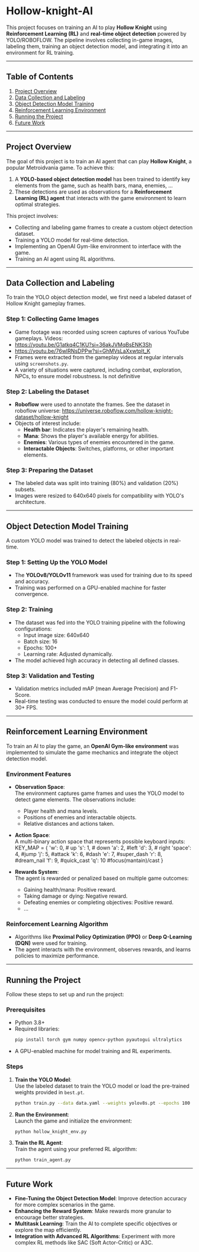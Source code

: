 # Hollow-knight-AI

This project focuses on training an AI to play **Hollow Knight** using **Reinforcement Learning (RL)** and **real-time object detection** powered by YOLO/ROBOFLOW. The pipeline involves collecting in-game images, labeling them, training an object detection model, and integrating it into an environment for RL training.

---

## Table of Contents

1. [Project Overview](#project-overview)  
2. [Data Collection and Labeling](#data-collection-and-labeling)  
3. [Object Detection Model Training](#object-detection-model-training)  
4. [Reinforcement Learning Environment](#reinforcement-learning-environment)  
5. [Running the Project](#running-the-project)  
6. [Future Work](#future-work)  

---

## Project Overview

The goal of this project is to train an AI agent that can play **Hollow Knight**, a popular Metroidvania game. To achieve this:
1. A **YOLO-based object detection model** has been trained to identify key elements from the game, such as health bars, mana, enemies, ...
2. These detections are used as observations for a **Reinforcement Learning (RL) agent** that interacts with the game environment to learn optimal strategies.

This project involves:
- Collecting and labeling game frames to create a custom object detection dataset.
- Training a YOLO model for real-time detection.
- Implementing an OpenAI Gym-like environment to interface with the game.
- Training an AI agent using RL algorithms.

---

## Data Collection and Labeling

To train the YOLO object detection model, we first need a labeled dataset of Hollow Knight gameplay frames.

### Step 1: Collecting Game Images
- Game footage was recorded using screen captures of various YouTube gameplays. Videos:
- https://youtu.be/G1atkq4C1KU?si=36akJVMqBsENK3Sh
- https://youtu.be/76wIRNsDPPw?si=GhMVsLaXxwtplt_K
- Frames were extracted from the gameplay videos at regular intervals using `screenshots.py`.  
- A variety of situations were captured, including combat, exploration, NPCs, to ensure model robustness. Is not definitive

### Step 2: Labeling the Dataset
- **Roboflow** were used to annotate the frames. See the dataset in roboflow universe: [https://universe.roboflow.com/hollow-knight-dataset/hollow-knight ](https://universe.roboflow.com/hollow-knight-dataset/hollow-knight/dataset/3)
- Objects of interest include:
  - **Health bar**: Indicates the player's remaining health.
  - **Mana**: Shows the player's available energy for abilities.
  - **Enemies**: Various types of enemies encountered in the game.
  - **Interactable Objects**: Switches, platforms, or other important elements.  

### Step 3: Preparing the Dataset
- The labeled data was split into training (80%) and validation (20%) subsets.  
- Images were resized to 640x640 pixels for compatibility with YOLO's architecture.

---

## Object Detection Model Training

A custom YOLO model was trained to detect the labeled objects in real-time.  

### Step 1: Setting Up the YOLO Model
- The **YOLOv8/YOLOv11** framework was used for training due to its speed and accuracy.  
- Training was performed on a GPU-enabled machine for faster convergence.  

### Step 2: Training
- The dataset was fed into the YOLO training pipeline with the following configurations:
  - Input image size: 640x640
  - Batch size: 16
  - Epochs: 100+
  - Learning rate: Adjusted dynamically.  
- The model achieved high accuracy in detecting all defined classes.

### Step 3: Validation and Testing
- Validation metrics included mAP (mean Average Precision) and F1-Score.  
- Real-time testing was conducted to ensure the model could perform at 30+ FPS.

---

## Reinforcement Learning Environment

To train an AI to play the game, an **OpenAI Gym-like environment** was implemented to simulate the game mechanics and integrate the object detection model.

### Environment Features
- **Observation Space**:  
  The environment captures game frames and uses the YOLO model to detect game elements. The observations include:
  - Player health and mana levels.
  - Positions of enemies and interactable objects.
  - Relative distances and actions taken.
  
- **Action Space**:  
  A multi-binary action space that represents possible keyboard inputs:
  KEY_MAP = {
    'w': 0, # up
    's': 1, # down
    'a': 2, #left
    'd': 3, # right
    'space': 4, #jump
    'j': 5, #attack
    'k': 6, #dash
    'e': 7, #super_dash
    'r': 8, #dream_nail
    'f': 9, #quick_cast
    'q': 10 #focus(mantain)/cast
}

- **Rewards System**:  
  The agent is rewarded or penalized based on multiple game outcomes:
  - Gaining health/mana: Positive reward.
  - Taking damage or dying: Negative reward.
  - Defeating enemies or completing objectives: Positive reward.
  - ...

### Reinforcement Learning Algorithm
- Algorithms like **Proximal Policy Optimization (PPO)** or **Deep Q-Learning (DQN)** were used for training.  
- The agent interacts with the environment, observes rewards, and learns policies to maximize performance.

---

## Running the Project

Follow these steps to set up and run the project:

### Prerequisites
- Python 3.8+
- Required libraries:  
  ```bash
  pip install torch gym numpy opencv-python pyautogui ultralytics
  ```
- A GPU-enabled machine for model training and RL experiments.

### Steps
1. **Train the YOLO Model**:  
   Use the labeled dataset to train the YOLO model or load the pre-trained weights provided in `best.pt`.  
   ```bash
   python train.py --data data.yaml --weights yolov8s.pt --epochs 100
   ```
2. **Run the Environment**:  
   Launch the game and initialize the environment:
   ```bash
   python hollow_knight_env.py
   ```
3. **Train the RL Agent**:  
   Train the agent using your preferred RL algorithm:
   ```bash
   python train_agent.py
   ```

---

## Future Work

- **Fine-Tuning the Object Detection Model**: Improve detection accuracy for more complex scenarios in the game.  
- **Enhancing the Reward System**: Make rewards more granular to encourage better strategies.  
- **Multitask Learning**: Train the AI to complete specific objectives or explore the map efficiently.  
- **Integration with Advanced RL Algorithms**: Experiment with more complex RL methods like SAC (Soft Actor-Critic) or A3C.  
